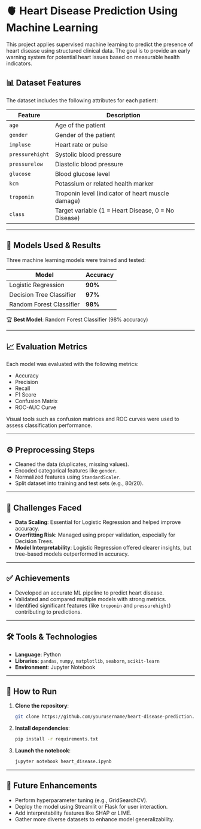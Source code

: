# 🫀 Heart Disease Prediction Using Machine Learning

This project applies supervised machine learning to predict the presence of heart disease using structured clinical data. The goal is to provide an early warning system for potential heart issues based on measurable health indicators.



## 📊 Dataset Features

The dataset includes the following attributes for each patient:

| Feature         | Description                                        |
|----------------|----------------------------------------------------|
| `age`           | Age of the patient                                 |
| `gender`        | Gender of the patient                              |
| `impluse`       | Heart rate or pulse                                |
| `pressurehight` | Systolic blood pressure                            |
| `pressurelow`   | Diastolic blood pressure                           |
| `glucose`       | Blood glucose level                                |
| `kcm`           | Potassium or related health marker                 |
| `troponin`      | Troponin level (indicator of heart muscle damage)  |
| `class`         | Target variable (1 = Heart Disease, 0 = No Disease)|

---

## 🧠 Models Used & Results

Three machine learning models were trained and tested:

| Model                    | Accuracy |
|--------------------------|----------|
| Logistic Regression      | **90%**  |
| Decision Tree Classifier | **97%**  |
| Random Forest Classifier | **98%**  |

🏆 **Best Model**: Random Forest Classifier (98% accuracy)

---

## 📈 Evaluation Metrics

Each model was evaluated with the following metrics:

- Accuracy
- Precision
- Recall
- F1 Score
- Confusion Matrix
- ROC-AUC Curve

Visual tools such as confusion matrices and ROC curves were used to assess classification performance.

---

## ⚙️ Preprocessing Steps

- Cleaned the data (duplicates, missing values).
- Encoded categorical features like `gender`.
- Normalized features using `StandardScaler`.
- Split dataset into training and test sets (e.g., 80/20).

---

## 🚧 Challenges Faced

- **Data Scaling**: Essential for Logistic Regression and helped improve accuracy.
- **Overfitting Risk**: Managed using proper validation, especially for Decision Trees.
- **Model Interpretability**: Logistic Regression offered clearer insights, but tree-based models outperformed in accuracy.

---

## ✅ Achievements

- Developed an accurate ML pipeline to predict heart disease.
- Validated and compared multiple models with strong metrics.
- Identified significant features (like `troponin` and `pressurehight`) contributing to predictions.

---

## 🛠 Tools & Technologies

- **Language**: Python
- **Libraries**: `pandas`, `numpy`, `matplotlib`, `seaborn`, `scikit-learn`
- **Environment**: Jupyter Notebook

---

## 🧪 How to Run

1. **Clone the repository**:
   ```bash
   git clone https://github.com/yourusername/heart-disease-prediction.git
   ```

2. **Install dependencies**:
   ```bash
   pip install -r requirements.txt
   ```

3. **Launch the notebook**:
   ```bash
   jupyter notebook heart_disease.ipynb
   ```

---

## 🚀 Future Enhancements

- Perform hyperparameter tuning (e.g., GridSearchCV).
- Deploy the model using Streamlit or Flask for user interaction.
- Add interpretability features like SHAP or LIME.
- Gather more diverse datasets to enhance model generalizability.
